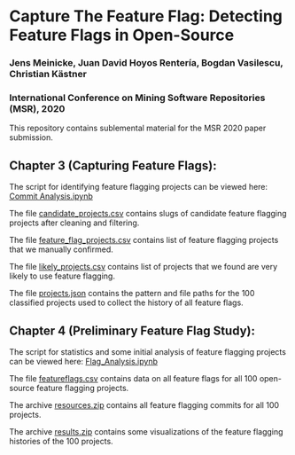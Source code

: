 # Capture The Feature Flag: Detecting Feature Flags in Open-Source
### Jens Meinicke, Juan David Hoyos Rentería, Bogdan Vasilescu, Christian Kästner
### International Conference on Mining Software Repositories (MSR), 2020

This repository contains sublemental material for the MSR 2020 paper submission.


## Chapter 3 (Capturing Feature Flags): 
The script for identifying feature flagging projects can be viewed here: [Commit Analysis.ipynb](https://github.com/CMUSTRUDEL/Capture-The-Feature-Flag/blob/master/Capturing-Feature-Flags/Commits%20Analysis.ipynb)

The file [candidate_projects.csv](https://github.com/CMUSTRUDEL/Capture-The-Feature-Flag/blob/master/Capturing-Feature-Flags/candidate_projects.csv) contains slugs of candidate feature flagging projects after cleaning and filtering.

The file [feature_flag_projects.csv](https://github.com/CMUSTRUDEL/Capture-The-Feature-Flag/blob/master/Capturing-Feature-Flags/feature_flag_projects.csv) contains list of feature flagging projects that we manually confirmed.

The file [likely_projects.csv](https://github.com/CMUSTRUDEL/Capture-The-Feature-Flag/blob/master/Capturing-Feature-Flags/likely_projects.csv) contains list of projects that we found are very likely to use feature flagging.

The file [projects.json](https://github.com/CMUSTRUDEL/Capture-The-Feature-Flag/blob/master/Capturing-Feature-Flags/projects.json) contains the pattern and file paths for the 100 classified projects used to collect the history of all feature flags. 

## Chapter 4 (Preliminary Feature Flag Study): 

The script for statistics and some initial analysis of feature flagging projects can be viewed here: [Flag_Analysis.ipynb](https://github.com/CMUSTRUDEL/Capture-The-Feature-Flag/blob/master/Preliminary-Study/Flag_Analysis.ipynb)

The file [featureflags.csv](https://github.com/CMUSTRUDEL/Capture-The-Feature-Flag/blob/master/Preliminary-Study/featureflags.csv) contains data on all feature flags for all 100 open-source feature flagging projects.

The archive [resources.zip](https://github.com/CMUSTRUDEL/Capture-The-Feature-Flag/blob/master/Preliminary-Study/resources.zip) contains all feature flagging commits for all 100 projects.

The archive [results.zip](https://github.com/CMUSTRUDEL/Capture-The-Feature-Flag/blob/master/Preliminary-Study/results.zip) contains some visualizations of the feature flagging histories of the 100 projects. 
